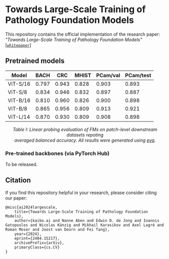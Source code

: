 # Towards Large-Scale Training of Pathology Foundation Models
This repository contains the official implementation of the research paper: _"Towards Large-Scale Training of Pathology Foundation Models"_<br>
[[`whitepaper`](https://arxiv.org/abs/2404.15217)]

## Pretrained models

<div align="center">

| Model     | BACH  | CRC   | MHIST | PCam/val | PCam/test |
|-----------|-------|-------|-------|----------|-----------|
| ViT-S/16  | 0.797 | 0.943 | 0.828 | 0.903    | 0.893     |
| ViT-S/8   | 0.834 | 0.946 | 0.832 | 0.897    | 0.887     |
| ViT-B/16	| 0.810 | 0.960 | 0.826 | 0.900    | 0.898     |
| ViT-B/8   | 0.865 | 0.956 | 0.809 | 0.913    | 0.921     |
| ViT-L/14  | 0.870 | 0.930 | 0.809 | 0.908    | 0.898     |

_Table I: Linear probing evaluation of FMs on patch-level downstream datasets repoting<br> averaged balanced accuracy. All results were generated using [_eva_](https://github.com/kaiko-ai/eva/tree/main)._

</div>

### Pre-trained backbones (via PyTorch Hub)
To be released.

## Citation

If you find this repository helpful in your research, please consider citing our paper:
```
@misc{ai2024largescale,
    title={Towards Large-Scale Training of Pathology Foundation Models}, 
    author={kaiko.ai and Nanne Aben and Edwin D. de Jong and Ioannis Gatopoulos and Nicolas Känzig and Mikhail Karasikov and Axel Lagré and Roman Moser and Joost van Doorn and Fei Tang},
    year={2024},
    eprint={2404.15217},
    archivePrefix={arXiv},
    primaryClass={cs.CV}
}
```
